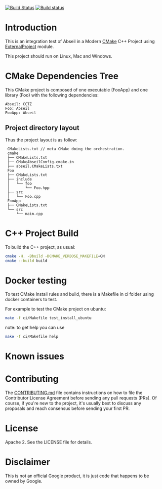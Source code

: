 [![Build Status](https://travis-ci.org/Mizux/cmake-abseil.svg?branch=master)](https://travis-ci.org/Mizux/cmake-abseil)
[![Build status](https://ci.appveyor.com/api/projects/status/fxxmf49bkboftmg5/branch/master?svg=true)](https://ci.appveyor.com/project/Mizux/cmake-abseil/branch/master)

# Introduction
This is an integration test of Abseil in a Modern [CMake](https://cmake.org/) C++ Project using
 [ExternalProject](https://cmake.org/cmake/help/latest/module/ExternalProject.html) module.

This project should run on Linux, Mac and Windows.

# CMake Dependencies Tree
This CMake project is composed of one executable (FooApp) and one library (Foo)
with the following dependencies:  
```
Abseil: CCTZ
Foo: Abseil
FooApp: Abseil
```

## Project directory layout
Thus the project layout is as follow:
```
 CMakeLists.txt // meta CMake doing the orchestration.
 cmake
 ├── CMakeLists.txt
 ├── CMakeAbseilConfig.cmake.in
 ├── abseil.CMakeLists.txt
 Foo
 ├── CMakeLists.txt
 ├── include
 │   └── foo
 │       └── Foo.hpp
 ├── src
 │   └── Foo.cpp
 FooApp
 ├── CMakeLists.txt
 └── src
     └── main.cpp
```

# C++ Project Build
To build the C++ project, as usual:
```sh
cmake -H. -Bbuild -DCMAKE_VERBOSE_MAKEFILE=ON
cmake --build build
```

# Docker testing
To test CMake Install rules and build, there is a Makefile in ci folder using
docker containers to test.

For example to test the CMake project on ubuntu:
```sh
make -f ci/Makefile test_install_ubuntu
```

note: to get help you can use
```sh
make -f ci/Makefile help
```

# Known issues

# Contributing
The [CONTRIBUTING.md](./CONTRIBUTING.md) file contains instructions on how to
file the Contributor License Agreement before sending any pull requests (PRs).
Of course, if you're new to the project, it's usually best to discuss any
proposals and reach consensus before sending your first PR.

# License
Apache 2. See the LICENSE file for details.

# Disclaimer
This is not an official Google product, it is just code that happens to be
owned by Google.

